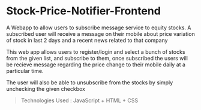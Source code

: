 # Stock-Price-Notifier-Frontend
A Webapp to allow users to subscribe message service to equity stocks. A subscribed user will receive a message on their mobile about price variation of stock in last 2 days and a recent news related to that company

This web app allows users to register/login and select a bunch of stocks from the given list, and subscribe to them, once subscribed the users will be recieve message regarding the price change to their mobile daily at a particular time.

The user will also be able to unsubscribe from the stocks by simply unchecking the given checkbox



>Technologies Used : JavaScript + HTML + CSS
